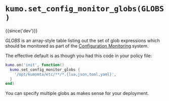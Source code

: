 # `kumo.set_config_monitor_globs(GLOBS)`

{{since('dev')}}

*GLOBS* is an array-style table listing out the set of glob expressions which
should be monitored as part of the [Configuration
Monitoring](../configuration.md#configuration-monitoring) system.

The effective default is as though you had this code in your policy file:

```lua
kumo.on('init', function()
  kumo.set_config_monitor_globs {
    '/opt/kumomta/etc/**/*.{lua,json,toml,yaml}',
  }
end)
```

You can specify multiple globs as makes sense for your deployment.


